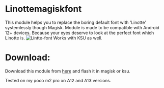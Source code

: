 # Linottemagiskfont
This module helps you to replace the boring default font with 'Linotte' systemlessly though Magisk. Module is made to be compatible with Android 12+ devices. Because your eyes deserve to look at the perfect font which Linotte is.
![Lintte-font](https://github.com/poras2001/Linottemagiskfont/assets/91818021/5efd056b-222a-41e3-8cea-f798f34c6487)
Works with KSU as well.

# Download:
Download this module from [here](https://github.com/poras2001/Linottemagiskfont/releases/tag/release) and flash it in magisk or ksu.

Tested on my poco m2 pro on A12 and A13 versions.
